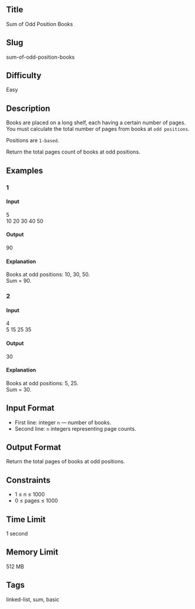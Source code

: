 ## Title
Sum of Odd Position Books

## Slug
sum-of-odd-position-books

## Difficulty
Easy

## Description

Books are placed on a long shelf, each having a certain number of pages.  
You must calculate the total number of pages from books at `odd positions`.

Positions are `1-based`.

Return the total pages count of books at odd positions.

## Examples

### 1
#### Input
5  
10 20 30 40 50  

#### Output
90  

#### Explanation
Books at odd positions: 10, 30, 50.  
Sum = 90.

### 2
#### Input
4  
5 15 25 35  

#### Output
30  

#### Explanation
Books at odd positions: 5, 25.  
Sum = 30.

## Input Format
- First line: integer `n` — number of books.  
- Second line: `n` integers representing page counts.

## Output Format
Return the total pages of books at odd positions.

## Constraints
- 1 ≤ n ≤ 1000  
- 0 ≤ pages ≤ 1000  

## Time Limit
1 second

## Memory Limit
512 MB

## Tags
linked-list, sum, basic
